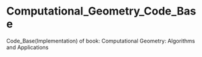 # Computational_Geometry_Code_Base
Code_Base(Implementation) of book: Computational Geometry: Algorithms and Applications
